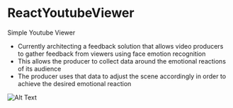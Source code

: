 # ReactYoutubeViewer
Simple Youtube Viewer
- Currently architecting a feedback solution that allows video producers to gather feedback from viewers using face emotion recognition
- This allows the producer to collect data around the emotional reactions of its audience
- The producer uses that data to adjust the scene accordingly in order to achieve the desired emotional reaction

![Alt Text](https://giant.gfycat.com/JoyousEnragedBullfrog.gif)
